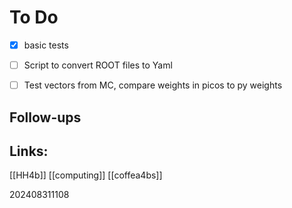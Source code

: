 # To Do 
- [x]  basic tests
- [ ] Script to convert ROOT files to Yaml
- [ ] Test vectors from MC, compare weights in picos to py weights


## Follow-ups


## Links: 
[[HH4b]]
[[computing]]
[[coffea4bs]]



202408311108
